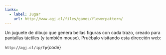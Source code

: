 ```yaml
---
links:
  - label: Jugar
    url: http://www.agj.cl/files/games/flowerpattern/
---
```


Un juguete de dibujo que genera bellas figuras con cada trazo, creado para pantallas táctiles (y también mouse). Pruébalo visitando esta dirección web:

`http://agj.cl/ip/fp`{code}
